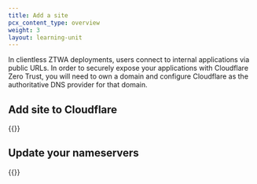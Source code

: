 ```yaml
---
title: Add a site
pcx_content_type: overview
weight: 3
layout: learning-unit
---
```


In clientless ZTWA deployments, users connect to internal applications via public URLs. In order to securely expose your applications with Cloudflare Zero Trust, you will need to own a domain and configure Cloudflare as the authoritative DNS provider for that domain.

## Add site to Cloudflare

{{<render file="_add-site.md" productFolder="fundamentals">}}

## Update your nameservers

{{<render file="_update-nameservers.md" productFolder="fundamentals" >}}